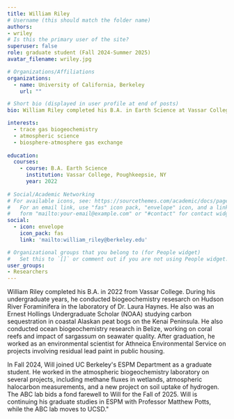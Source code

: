 ```yaml
---
title: William Riley
# Username (this should match the folder name)
authors:
- wriley
# Is this the primary user of the site?
superuser: false
role: graduate student (Fall 2024-Summer 2025)
avatar_filename: wriley.jpg

# Organizations/Affiliations
organizations:
  - name: University of California, Berkeley
    url: ""

# Short bio (displayed in user profile at end of posts)
bio: William Riley completed his B.A. in Earth Science at Vassar College, NY.  

interests:
  - trace gas biogeochemistry
  - atmospheric science
  - biosphere-atmosphere gas exchange
  
education:
  courses:
    - course: B.A. Earth Science
      institution: Vassar College, Poughkeepsie, NY
      year: 2022
      
# Social/Academic Networking
# For available icons, see: https://sourcethemes.com/academic/docs/page-builder/#icons
#   For an email link, use "fas" icon pack, "envelope" icon, and a link in the
#   form "mailto:your-email@example.com" or "#contact" for contact widget.
social:
  - icon: envelope
    icon_pack: fas
    link: 'mailto:william_riley@berkeley.edu'

# Organizational groups that you belong to (for People widget)
#   Set this to `[]` or comment out if you are not using People widget.
user_groups:
- Researchers
---
```


William Riley completed his B.A. in 2022 from Vassar College. During his undergraduate years, he conducted biogeochemistry resesarch on Hudson River Foraminifera in the laboratory of Dr. Laura Haynes.  He also was an Ernest Hollings Undergraduate Scholar (NOAA) studying carbon sequestration in coastal Alaskan peat bogs on the Kenai Peninsula. He also conducted ocean biogeochemistry research in Belize, working on coral reefs and impact of sargassum on seawater quality.  After graduation, he worked as an environmental scientist for Athneica Environmental Service on projects involving residual lead paint in public housing.  
<p>
In Fall 2024, Will joined UC Berkeley's ESPM Department as a graduate student.  He worked in the atmospheric biogeochemistry laboratory on several projects, including methane fluxes in wetlands, atmospheric halocarbon measurements, and a new project on soil uptake of hydrogen. The ABC lab bids a fond farewell to Will for the Fall of 2025. Will is continuing his graduate studies in ESPM with Professor Matthew Potts, while the ABC lab moves to UCSD."
